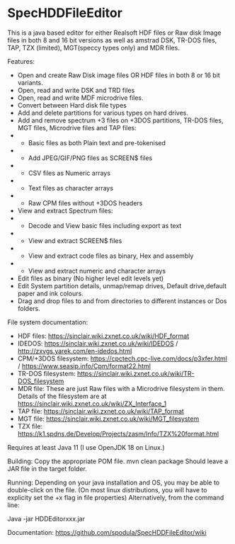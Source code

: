 # SpecHDDFileEditor
This is a java based editor for either Realsoft HDF files or Raw disk Image files in both 8 and 16 bit versions as well as amstrad DSK, TR-DOS files, TAP, TZX (limited), MGT(speccy types only) and MDR files.

Features:
* Open and create Raw Disk image files OR HDF files in both 8 or 16 bit variants. 
* Open, read and write DSK and TRD files
* Open, read and write MDF microdrive files.
* Convert between Hard disk file types
* Add and delete partitions for various types on hard drives.
* Add and remove spectrum +3 files on +3DOS partitions, TR-DOS files, MGT files, Microdrive files and TAP files:
* * Basic files as both Plain text and pre-tokenised
* * Add JPEG/GIF/PNG files as SCREEN$ files
* * CSV files as Numeric arrays
* * Text files as character arrays
* * Raw CPM files without +3DOS headers 
* View and extract Spectrum files:
* * Decode and View basic files including export as text
* * View and extract SCREEN$ files
* * View and extract code files as binary, Hex and assembly
* * View and extract numeric and character arrays
* Edit files as binary (No higher level edit levels yet)
* Edit System partition details, unmap/remap drives, Default drive,default paper and ink colours.
* Drag and drop files to and from directories to different instances or Dos folders.

File system documentation:
* HDF files: https://sinclair.wiki.zxnet.co.uk/wiki/HDF_format
* IDEDOS: https://sinclair.wiki.zxnet.co.uk/wiki/IDEDOS / http://zxvgs.yarek.com/en-idedos.html
* CPM/+3DOS filesystem: https://cpctech.cpc-live.com/docs/p3xfer.html / https://www.seasip.info/Cpm/format22.html
* TR-DOS filesystem: https://sinclair.wiki.zxnet.co.uk/wiki/TR-DOS_filesystem
* MDR file: These are just Raw files with a Microdrive filesystem in them. Details of the filesystem are at  https://sinclair.wiki.zxnet.co.uk/wiki/ZX_Interface_1
* TAP file: https://sinclair.wiki.zxnet.co.uk/wiki/TAP_format
* MGT file: https://sinclair.wiki.zxnet.co.uk/wiki/MGT_filesystem
* TZX file: https://k1.spdns.de/Develop/Projects/zasm/Info/TZX%20format.html

Requires at least Java 11 (I use OpenJDK 18 on Linux.)

Building:
Copy the appropriate POM file. 
mvn clean package
Should leave a JAR file in the target folder. 

Running:
Depending on your java installation and OS, you may be able to double-click on the file. (On most linux distributions, you will have to explicity set the +x flag in file properties)
Alternatively, from the command line:

  Java -jar HDDEditorxxx.jar
  
Documentation:
https://github.com/spodula/SpecHDDFileEditor/wiki
  

